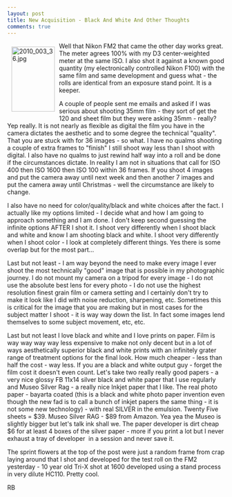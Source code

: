 ```yaml
---
layout: post
title: New Acquisition - Black And White And Other Thoughts
comments: true
---
```

<a rel="lightbox" href="/wp-content/uploads/2010/03/2010_003_36.jpg"><img title="2010_003_36.jpg" src="/wp-content/uploads/2010/03/.thumbs/.2010_003_36.jpg" border="0" alt="2010_003_36.jpg" hspace="10" vspace="10" width="100" height="150" align="left" /></a>Well that Nikon FM2 that came the other day works great. The meter agrees 100% with my D3 center-weighted meter at the same ISO. I also shot it against a known good quantity (my electronically controlled Nikon F100) with the same film and same development and guess what - the rolls are identical from an exposure stand point. It is a keeper.

A couple of people sent me emails and asked if I was serious about shooting 35mm film - they sort of get the 120 and sheet film but they were asking 35mm - really? Yep really. It is not nearly as flexible as digital the film you have in the camera dictates the aesthetic and to some degree the technical "quality". That you are stuck with for 36 images - so what. I have no qualms shooting a couple of extra frames to "finish" I still shoot way less than I shoot with digital. I also have no qualms to just rewind half way into a roll and be done if the circumstances dictate. In reality I am not in situations that call for ISO 400 then ISO 1600 then ISO 100 within 36 frames. If you shoot 4 images and put the camera away until next week and then another 7 images and put the camera away until Christmas - well the circumstance are likely to change.

I also have no need for color/quality/black and white choices after the fact. I actually like my options limited - I decide what and how I am going to approach something and I am done. I don't keep second guessing the infinite options AFTER I shot it. I shoot very differently when I shoot black and white and know I am shooting black and white. I shoot very differently when I shoot color - I look at completely different things. Yes there is some overlap but for the most part...

Last but not least - I am way beyond the need to make every image I ever shoot the most technically "good" image that is possible in my photographic journey. I do not mount my camera on a tripod for every image - I do not use the absolute best lens for every photo - I do not use the highest resolution finest grain film or camera setting and I certainly don't try to make it look like I did with noise reduction, sharpening, etc. Sometimes this is critical for the image that you are making but in most cases for the subject matter I shoot - it is way way down the list. In fact some images lend themselves to some subject movement, etc, etc.

Last but not least I love black and white and I love prints on paper. Film is way way way way less expensive to make not only decent but in a lot of ways aesthetically superior black and white prints with an infinitely grater range of treatment options for the final look. How much cheaper - less than half the cost - way less. If you are a black and white output guy - forget the film cost it doesn't even count. Let's take two really really good papers - a very nice glossy FB 11x14 silver black and white paper that I use regularly and Museo Silver Rag - a really nice Inkjet paper that I like. The real photo paper - bayarta coated (this is a black and white photo paper invention even though the new fad is to call a bunch of inkjet papers the same thing - it is not some new technology) - with real SILVER in the emulsion. Twenty Five sheets = $39. Museo Silver RAG - $89 from Amazon. Yea yea the Museo is slightly bigger but let's talk ink shall we. The paper developer is dirt cheap $6 for at least 4 boxes of the silver paper - more if you print a lot but I never exhaust a tray of developer  in a session and never save it.

The sprint flowers at the top of the post were just a random frame from crap laying around that I shot and developed for the test roll on the FM2 yesterday - 10 year old Tri-X shot at 1600 developed using a stand process in very dilute HC110. Pretty cool.

RB